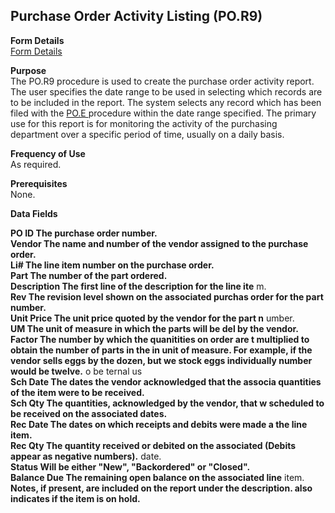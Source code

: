 ##  Purchase Order Activity Listing (PO.R9)

<PageHeader />

**Form Details**  
[ Form Details ](PO-R9-1/README.md)   

**Purpose**  
The PO.R9 procedure is used to create the purchase order activity report. The user specifies the date range to be used in selecting which records are to be included in the report. The system selects any record which has been filed with the [ PO.E ](../../PUR-ENTRY/PO-E/README.md) procedure within the date range specified. The primary use for this report is for monitoring the activity of the purchasing department over a specific period of time, usually on a daily basis. 

**Frequency of Use**  
As required.

**Prerequisites**  
None.

**Data Fields**

**PO ID The purchase order number.**  
**Vendor The name and number of the vendor assigned to the purchase order.**  
**Li# The line item number on the purchase order.**  
**Part The number of the part ordered.**  
**Description The first line of the description for the line ite** m.  
**Rev The revision level shown on the associated purchas order for the part
number.**  
**Unit Price The unit price quoted by the vendor for the part n** umber.  
**UM The unit of measure in which the parts will be del by the vendor.**  
**Factor The number by which the quanitities on order are t multiplied to
obtain the number of parts in the in unit of measure. For example, if the
vendor sells eggs by the dozen, but we stock eggs individually number would be
twelve.** o be ternal us  
**Sch Date The dates the vendor acknowledged that the associa quantities of
the item were to be received.**  
**Sch Qty The quantities, acknowledged by the vendor, that w scheduled to be
received on the associated dates.**  
**Rec Date The dates on which receipts and debits were made a the line item.**  
**Rec Qty The quantity received or debited on the associated (Debits appear as
negative numbers).** date.  
**Status Will be either "New", "Backordered" or "Closed".**  
**Balance Due The remaining open balance on the associated line** item.  
**Notes, if present, are included on the report under the description. also
indicates if the item is on hold.**  
  
<badge text= "Version 8.10.57" vertical="middle" />

<PageFooter />